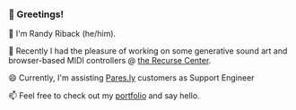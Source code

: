 ### 👋 Greetings!

🌱 I'm Randy Riback (he/him).

🔭 Recently I had the pleasure of working on some generative sound art and browser-based MIDI controllers @ [the Recurse Center](https://recurse.com).

😄 Currently, I'm assisting [Pares.ly](https//parse.ly) customers as Support Engineer 

📫 Feel free to check out my <a href="https://randyriback.com">portfolio</a> and say hello.




<!--:)
**randyriback/randyriback** is a ✨ _special_ ✨ repository because its `README.md` (this file) appears on your GitHub profile.

Here are some ideas to get you started:

- 🔭 I’m currently working on ...
- 🌱 I’m currently learning ...
- 👯 I’m looking to collaborate on ...
- 🤔 I’m looking for help with ...
- 💬 Ask me about ...
- 📫 How to reach me: ...
- 😄 Pronouns: ...
- ⚡ Fun fact: ...
-->
